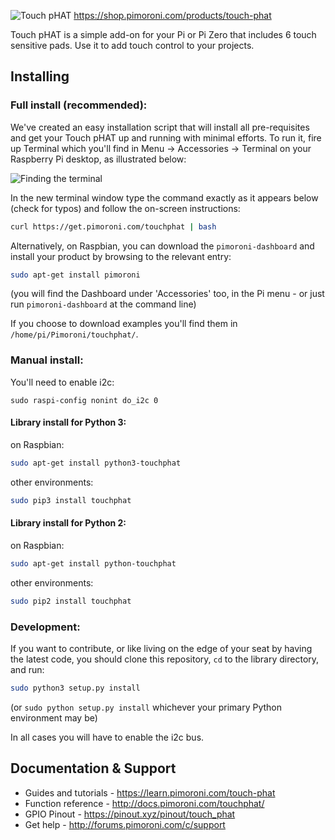 ![Touch pHAT](touchphat-logo.png)
https://shop.pimoroni.com/products/touch-phat

Touch pHAT is a simple add-on for your Pi or Pi Zero that includes 6 touch sensitive pads. Use it to add touch control to your projects.

## Installing

### Full install (recommended):

We've created an easy installation script that will install all pre-requisites and get your Touch pHAT
up and running with minimal efforts. To run it, fire up Terminal which you'll find in Menu -> Accessories -> Terminal
on your Raspberry Pi desktop, as illustrated below:

![Finding the terminal](http://get.pimoroni.com/resources/github-repo-terminal.png)

In the new terminal window type the command exactly as it appears below (check for typos) and follow the on-screen instructions:

```bash
curl https://get.pimoroni.com/touchphat | bash
```

Alternatively, on Raspbian, you can download the `pimoroni-dashboard` and install your product by browsing to the relevant entry:

```bash
sudo apt-get install pimoroni
```
(you will find the Dashboard under 'Accessories' too, in the Pi menu - or just run `pimoroni-dashboard` at the command line)

If you choose to download examples you'll find them in `/home/pi/Pimoroni/touchphat/`.

### Manual install:

You'll need to enable i2c:

```
sudo raspi-config nonint do_i2c 0
```

#### Library install for Python 3:

on Raspbian:

```bash
sudo apt-get install python3-touchphat
```

other environments: 

```bash
sudo pip3 install touchphat
```

#### Library install for Python 2:

on Raspbian:

```bash
sudo apt-get install python-touchphat
```

other environments: 

```bash
sudo pip2 install touchphat
```

### Development:

If you want to contribute, or like living on the edge of your seat by having the latest code, you should clone this repository, `cd` to the library directory, and run:

```bash
sudo python3 setup.py install
```
(or `sudo python setup.py install` whichever your primary Python environment may be)

In all cases you will have to enable the i2c bus.

## Documentation & Support

* Guides and tutorials - https://learn.pimoroni.com/touch-phat
* Function reference - http://docs.pimoroni.com/touchphat/
* GPIO Pinout - https://pinout.xyz/pinout/touch_phat
* Get help - http://forums.pimoroni.com/c/support
